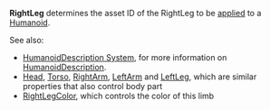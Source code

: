 **RightLeg** determines the asset ID of the RightLeg to be
[applied](https://create.roblox.com/docs/reference/engine/classes/Humanoid#ApplyDescription) to a [Humanoid](https://create.roblox.com/docs/reference/engine/classes/Humanoid).

See also:

- [HumanoidDescription System](/avatar/characters/character-customization#humanoiddescription),
  for more information on [HumanoidDescription](https://create.roblox.com/docs/reference/engine/classes/HumanoidDescription).
- [Head](https://create.roblox.com/docs/reference/engine/classes/HumanoidDescription#Head), [Torso](https://create.roblox.com/docs/reference/engine/classes/HumanoidDescription#Torso),
  [RightArm](https://create.roblox.com/docs/reference/engine/classes/HumanoidDescription#RightArm),
  [LeftArm](https://create.roblox.com/docs/reference/engine/classes/HumanoidDescription#LeftArm) and
  [LeftLeg](https://create.roblox.com/docs/reference/engine/classes/HumanoidDescription#LeftLeg), which are similar properties that
  also control body part
- [RightLegColor](https://create.roblox.com/docs/reference/engine/classes/HumanoidDescription#RightLegColor), which controls the
  color of this limb